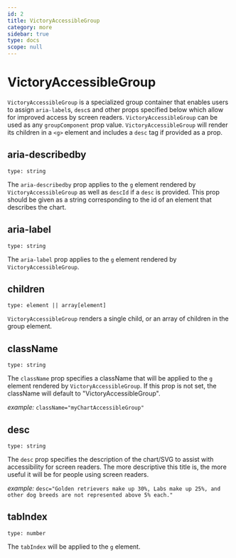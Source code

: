 ```yaml
---
id: 2
title: VictoryAccessibleGroup
category: more
sidebar: true
type: docs
scope: null
---
```


# VictoryAccessibleGroup

`VictoryAccessibleGroup` is a specialized group container that enables users to assign `aria-label`s, `desc`s and other props specified below which allow for improved access by screen readers. `VictoryAccessibleGroup` can be used as any `groupComponent` prop value. `VictoryAccessibleGroup` will render its children in a `<g>` element and includes a `desc` tag if provided as a prop.

## aria-describedby

`type: string`

The `aria-describedby` prop applies to the `g` element rendered by `VictoryAccessibleGroup` as well as `descId` if a `desc` is provided. This prop should be given as a string corresponding to the id of an element that describes the chart.

## aria-label

`type: string`

The `aria-label` prop applies to the `g` element rendered by `VictoryAccessibleGroup`.

## children

`type: element || array[element]`

`VictoryAccessibleGroup` renders a single child, or an array of children in the group element.

## className

`type: string`

The `className` prop specifies a className that will be applied to the `g` element rendered by `VictoryAccessibleGroup`. If this prop is not set, the className will default to "VictoryAccessibleGroup".

_example:_ `className="myChartAccessibleGroup"`

## desc

`type: string`

The `desc` prop specifies the description of the chart/SVG to assist with accessibility for screen readers. The more descriptive this title is, the more useful it will be for people using screen readers.

_example:_ `desc="Golden retrievers make up 30%, Labs make up 25%, and other dog breeds are not represented above 5% each."`

## tabIndex

`type: number`

The `tabIndex` will be applied to the `g` element.
